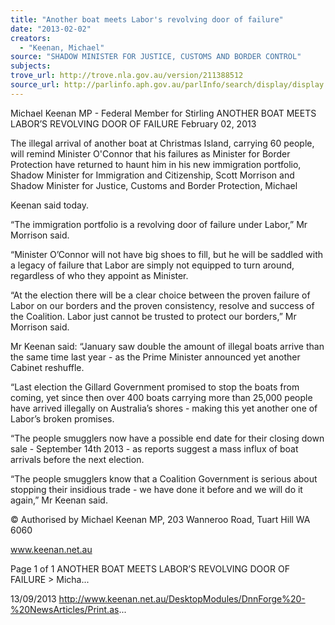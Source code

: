 ```yaml
---
title: "Another boat meets Labor's revolving door of failure"
date: "2013-02-02"
creators:
  - "Keenan, Michael"
source: "SHADOW MINISTER FOR JUSTICE, CUSTOMS AND BORDER CONTROL"
subjects:
trove_url: http://trove.nla.gov.au/version/211388512
source_url: http://parlinfo.aph.gov.au/parlInfo/search/display/display.w3p;query=Id%3A%22media/pressrel/2723295%22
---
```


 Michael Keenan MP - Federal Member for  Stirling ANOTHER BOAT MEETS LABOR’S  REVOLVING DOOR OF FAILURE February 02, 2013

 The illegal arrival of another boat at Christmas Island, carrying 60 people, will remind Minister O'Connor that his failures as  Minister  for  Border  Protection  have  returned  to  haunt  him  in  his  new  immigration  portfolio,  Shadow  Minister  for Immigration  and  Citizenship,  Scott  Morrison  and  Shadow  Minister  for  Justice,  Customs  and  Border  Protection,  Michael

 Keenan said today.

 “The immigration portfolio is a revolving door of failure under Labor,” Mr Morrison said.

 “Minister O’Connor will not have big shoes to fill, but he will be saddled with a legacy of failure that Labor are simply not equipped to turn around, regardless of who they appoint as Minister.

 “At  the  election  there  will  be  a  clear  choice  between  the  proven  failure  of  Labor  on  our  borders  and  the  proven consistency, resolve and success of the Coalition. Labor just cannot be trusted to protect our borders,” Mr Morrison said.

 Mr  Keenan  said:  “January  saw  double  the  amount  of  illegal  boats  arrive  than  the  same  time  last  year  - as  the  Prime   Minister announced yet another Cabinet reshuffle.

 “Last  election  the  Gillard  Government  promised  to  stop  the  boats  from  coming,  yet  since  then  over  400  boats  carrying more  than  25,000  people  have  arrived  illegally  on  Australia’s  shores  - making  this  yet  another  one  of  Labor’s  broken   promises.

 “The people  smugglers  now  have a possible  end  date  for  their closing  down  sale - September  14th  2013  - as  reports   suggest a mass influx of boat arrivals before the next election.

 “The people smugglers know that a Coalition Government is serious about stopping their insidious trade - we have done it  before and we will do it again,” Mr Keenan said.

 © Authorised by Michael Keenan MP, 203 Wanneroo Road, Tuart Hill WA 6060

 www.keenan.net.au

 Page 1 of 1 ANOTHER BOAT MEETS LABOR’S REVOLVING DOOR OF FAILURE > Micha...

 13/09/2013 http://www.keenan.net.au/DesktopModules/DnnForge%20-%20NewsArticles/Print.as...

